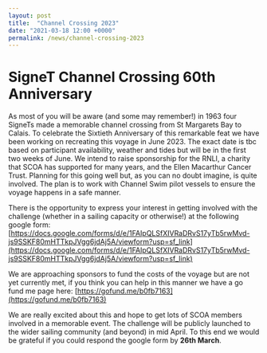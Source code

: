```yaml
---
layout: post
title:  "Channel Crossing 2023"
date: "2021-03-18 12:00 +0000"
permalink: /news/channel-crossing-2023
---
```


# SigneT Channel Crossing 60th Anniversary

As most of you will be aware (and some may remember!) in 1963 four SigneTs made a memorable channel crossing from St Margarets Bay to Calais. To celebrate the Sixtieth Anniversary of this remarkable feat we have been working on recreating this voyage in June 2023. The exact date is tbc based on participant availability, weather and tides but will be in the first two weeks of June. We intend to raise sponsorship for the RNLI, a charity that SCOA has supported for many years, and the Ellen Macarthur Cancer Trust. Planning for this going well but, as you can no doubt imagine, is quite involved. The plan is to work with Channel Swim pilot vessels to ensure the voyage happens in a safe manner.

There is the opportunity to express your interest in getting involved with the challenge (whether in a sailing capacity or otherwise!) at the following google form: 
[https://docs.google.com/forms/d/e/1FAIpQLSfXIVRaDRvS17yTb5rwMvd-js9SSKF80mHTTkpJVgg6jdAj5A/viewform?usp=sf_link](https://docs.google.com/forms/d/e/1FAIpQLSfXIVRaDRvS17yTb5rwMvd-js9SSKF80mHTTkpJVgg6jdAj5A/viewform?usp=sf_link)
 
We are approaching sponsors to fund the costs of the voyage but are not yet currently met, if you think you can help in this manner we have a go fund me page here: [https://gofund.me/b0fb7163](https://gofund.me/b0fb7163)

We are really excited about this and hope to get lots of SCOA members involved in a memorable event. The challenge will be publicly launched to the wider sailing community (and beyond) in mid April. To this end we would be grateful if you could respond the google form by **26th March**.
